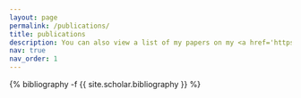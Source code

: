 ```yaml
---
layout: page
permalink: /publications/
title: publications
description: You can also view a list of my papers on my <a href='https://scholar.google.com/citations?user=wXvfG6wAAAAJ&hl=en&oi=ao' style='color:blue'>Google Scholar profile</a>.
nav: true
nav_order: 1
---
```

<!-- _pages/publications.md -->
<div class="publications">

{% bibliography -f {{ site.scholar.bibliography }} %}

</div>
